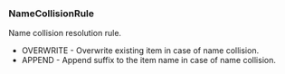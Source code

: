 ### NameCollisionRule
Name collision resolution rule.

- OVERWRITE - Overwrite existing item in case of name collision.
- APPEND - Append suffix to the item name in case of name collision.
